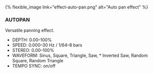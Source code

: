---
---

{% flexible_image link="effect-auto-pan.png" alt="Auto pan effect" %}

### AUTOPAN
Versatile panning effect.

* DEPTH: 0.00–100%
* SPEED: 0.000–30 Hz / 1/64–8 bars
* STEREO: 0.00–100%
* WAVEFORM: Sinus, Square, Triangle, Saw, * Inverted Saw, Random Square, Random Triangle
* TEMPO SYNC: on/off
